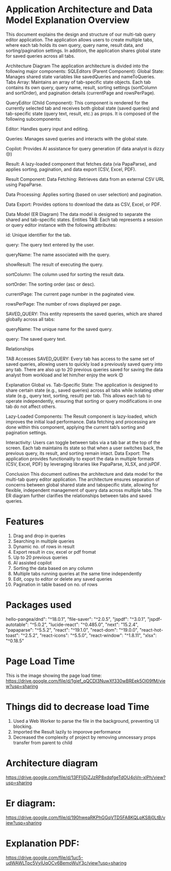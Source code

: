 # Application Architecture and Data Model Explanation Overview
This document explains the design and structure of our multi-tab query editor application. The
application allows users to create multiple tabs, where each tab holds its own query, query name,
result data, and sorting/pagination settings. In addition, the application shares global state for saved
queries across all tabs.

Architecture Diagram The application architecture is divided into the following major components:
SQLEditors (Parent Component):
Global State: Manages shared state variables like savedQueries and nameToQueries.
Tabs Array: Maintains an array of tab-specific state objects. Each tab contains its own query, query
name, result, sorting settings (sortColumn and sortOrder), and pagination details (currentPage and
rowsPerPage).


QueryEditor (Child Component): This component is rendered for the currently selected tab and
receives both global state (saved queries) and tab-specific state (query text, result, etc.) as props. It is
composed of the following subcomponents:

Editor: Handles query input and editing.

Queries: Manages saved queries and interacts with the global state.

Copilot: Provides AI assistance for query generation (if data analyst is dizzy 😒)

Result: A lazy-loaded component that fetches data (via PapaParse), and applies sorting, pagination,
and data export (CSV, Excel, PDF).

Result Component:
Data Fetching: Retrieves data from an external CSV URL using PapaParse.

Data Processing: Applies sorting (based on user selection) and pagination.

Data Export: Provides options to download the data as CSV, Excel, or PDF.

Data Model (ER Diagram)
The data model is designed to separate the shared and tab-specific states.
Entities TAB: Each tab represents a session or query editor instance with the following attributes:

id: Unique identifier for the tab.

query: The query text entered by the user.


queryName: The name associated with the query.

showResult: The result of executing the query.

sortColumn: The column used for sorting the result data.

sortOrder: The sorting order (asc or desc).

currentPage: The current page number in the paginated view.

rowsPerPage: The number of rows displayed per page.

SAVED_QUERY: This entity represents the saved queries, which are shared globally across all tabs:

queryName: The unique name for the saved query.

query: The saved query text.

Relationships

TAB Accesses SAVED_QUERY: Every tab has access to the same set of saved queries, allowing users to
quickly load a previously saved query into any tab.
There are also up to 20 previous queries saved for saving the data analyst from workload and let
him/her enjoy the work 😊

Explanation Global vs. Tab-Specific State: The application is designed to share certain state (e.g., saved
queries) across all tabs while isolating other state (e.g., query text, sorting, result) per tab. This allows
each tab to operate independently, ensuring that sorting or query modifications in one tab do not
affect others.

Lazy-Loaded Components: The Result component is lazy-loaded, which improves the initial load
performance. Data fetching and processing are done within this component, applying the current
tab’s sorting and pagination settings.

Interactivity: Users can toggle between tabs via a tab bar at the top of the screen. Each tab maintains
its state so that when a user switches back, the previous query, its result, and sorting remain intact.
Data Export: The application provides functionality to export the data in multiple formats (CSV, Excel,
PDF) by leveraging libraries like PapaParse, XLSX, and jsPDF.

Conclusion This document outlines the architecture and data model for the multi-tab query editor
application. The architecture ensures separation of concerns between global shared state and tabspecific state, allowing for flexible, independent management of query data across multiple tabs. The
ER diagram further clarifies the relationships between tabs and saved queries.

# Features

1. Drag and drop in queries
2. Searching in multiple queries
3. Dynamic no. of rows in result
4. Export result in csv, excel or pdf fromat
5. Up to 20 previous queries
6. AI assisted copilot
7. Sorting the data based on any column
8. Multiple tabs running queries at the same time independently
9. Edit, copy to editor or delete any saved queries
10. Pagination in table based on no. of rows

# Packages used 

hello-pangea/dnd": "^18.0.1",
"file-saver": "^2.0.5",
"jspdf": "^3.0.1",
"jspdf-autotable": "^5.0.2",
"lucide-react": "^0.485.0",
"next": "15.2.4",
"papaparse": "^5.5.2",
"react": "^19.1.0",
"react-dom": "^19.0.0",
"react-hot-toast": "^2.5.2",
"react-icons": "^5.5.0",
"react-window": "^1.8.11",
"xlsx": "^0.18.5"

# Page Load Time
This is the image showing the page load time: 
https://drive.google.com/file/d/1gief_qQCDI3NuwXf330wBREek5Ol09fM/view?usp=sharing

# Things did to decrease load Time
1. Used a Web Worker to parse the file in the background, preventing UI blocking.
2. Imported the Result lazily to imporove performance
3. Decreased the complexity of project by removing unncessary props transfer from parent to child

# Architecture diagram
https://drive.google.com/file/d/13FFIjDjZJzRP8xdqfgeTdOU4oVn-xlPh/view?usp=sharing

# Er diagram: 
https://drive.google.com/file/d/190hweaRKPhGGqVTD5FA8KQLpKS8j0LtB/view?usp=sharing

# Explanation PDF: 
https://drive.google.com/file/d/1uc5-udWAWLTpc5VyIUqOCv6BemoWuY3c/view?usp=sharing